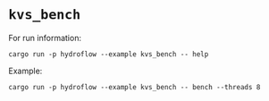 # `kvs_bench`

For run information:
```
cargo run -p hydroflow --example kvs_bench -- help
```

Example:
```
cargo run -p hydroflow --example kvs_bench -- bench --threads 8
```
